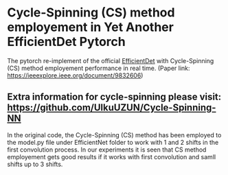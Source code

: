 # Cycle-Spinning (CS) method employement in Yet Another EfficientDet Pytorch

The pytorch re-implement of the official [EfficientDet](https://github.com/google/automl/tree/master/efficientdet) with Cycle-Spinning (CS) method employement performance in real time. (Paper link: <https://ieeexplore.ieee.org/document/9832606>)

## Extra information for cycle-spinning please visit: https://github.com/UlkuUZUN/Cycle-Spinning-NN

In the original code, the Cycle-Spinning (CS) method has been employed to the model.py file under EfficientNet folder to work with 1 and 2 shifts in the first convolution process. In our experiments it is seen that CS method employement gets good results if it works with first convolution and samll shifts up to 3 shifts.

